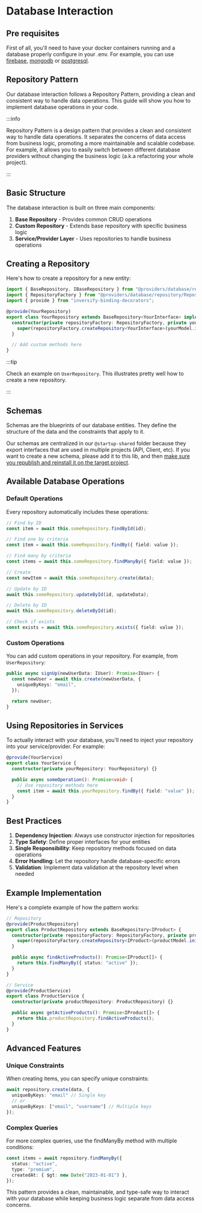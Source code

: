 # Database Interaction

## Pre requisites

First of all, you'll need to have your docker containers running and a database properly configure in your .env. For example, you can use [firebase](../databases/available-databases/firebase.md), [mongodb](../databases/available-databases/robo3t.md) or [postgresql](../databases/available-databases/postgreSQL.md).

## Repository Pattern

Our database interaction follows a Repository Pattern, providing a clean and consistent way to handle data operations. This guide will show you how to implement database operations in your code.

:::info

Repository Pattern is a design pattern that provides a clean and consistent way to handle data operations. It separates the concerns of data access from business logic, promoting a more maintainable and scalable codebase. For example, it allows you to easily switch between different database providers without changing the business logic (a.k.a refactoring your whole project).

:::

## Basic Structure

The database interaction is built on three main components:

1. **Base Repository** - Provides common CRUD operations
2. **Custom Repository** - Extends base repository with specific business logic
3. **Service/Provider Layer** - Uses repositories to handle business operations

## Creating a Repository

Here's how to create a repository for a new entity:

```typescript
import { BaseRepository, IBaseRepository } from "@providers/database/repository/BaseRepository";
import { RepositoryFactory } from "@providers/database/repository/RepositoryFactory";
import { provide } from "inversify-binding-decorators";

@provide(YourRepository)
export class YourRepository extends BaseRepository<YourInterface> implements IBaseRepository<YourInterface> {
  constructor(private repositoryFactory: RepositoryFactory, private yourModel: YourModel) {
    super(repositoryFactory.createRepository<YourInterface>(yourModel.initializeData(yourSchema), yourSchema));
  }

  // Add custom methods here
}
```

:::tip

Check an example on `UserRepository`. This illustrates pretty well how to create a new repository.

:::

## Schemas

Schemas are the blueprints of our database entities. They define the structure of the data and the constraints that apply to it.

Our schemas are centralized in our `@startup-shared` folder because they export interfaces that are used in multiple projects (API, Client, etc). If you want to create a new schema, please add it to this lib, and then [make sure you republish and reinstall it on the target project](../../shared/getting-started.md).

## Available Database Operations

### Default Operations

Every repository automatically includes these operations:

```typescript
// Find by ID
const item = await this.someRepository.findById(id);

// Find one by criteria
const item = await this.someRepository.findBy({ field: value });

// Find many by criteria
const items = await this.someRepository.findManyBy({ field: value });

// Create
const newItem = await this.someRepository.create(data);

// Update by ID
await this.someRepository.updateById(id, updateData);

// Delete by ID
await this.someRepository.deleteById(id);

// Check if exists
const exists = await this.someRepository.exists({ field: value });
```

### Custom Operations

You can add custom operations in your repository. For example, from `UserRepository`:

```typescript
public async signUp(newUserData: IUser): Promise<IUser> {
  const newUser = await this.create(newUserData, {
    uniqueByKeys: "email",
  });

  return newUser;
}
```

## Using Repositories in Services

To actually interact with your database, you'll need to inject your repository into your service/provider. For example:

```typescript
@provide(YourService)
export class YourService {
  constructor(private yourRepository: YourRepository) {}

  public async someOperation(): Promise<void> {
    // Use repository methods here
    const item = await this.yourRepository.findBy({ field: "value" });
  }
}
```

## Best Practices

1. **Dependency Injection**: Always use constructor injection for repositories
2. **Type Safety**: Define proper interfaces for your entities
3. **Single Responsibility**: Keep repository methods focused on data operations
4. **Error Handling**: Let the repository handle database-specific errors
5. **Validation**: Implement data validation at the repository level when needed

## Example Implementation

Here's a complete example of how the pattern works:

```typescript
// Repository
@provide(ProductRepository)
export class ProductRepository extends BaseRepository<IProduct> {
  constructor(private repositoryFactory: RepositoryFactory, private productModel: ProductModel) {
    super(repositoryFactory.createRepository<IProduct>(productModel.initializeData(productSchema), productSchema));
  }

  public async findActiveProducts(): Promise<IProduct[]> {
    return this.findManyBy({ status: "active" });
  }
}

// Service
@provide(ProductService)
export class ProductService {
  constructor(private productRepository: ProductRepository) {}

  public async getActiveProducts(): Promise<IProduct[]> {
    return this.productRepository.findActiveProducts();
  }
}
```

## Advanced Features

### Unique Constraints

When creating items, you can specify unique constraints:

```typescript
await repository.create(data, {
  uniqueByKeys: "email" // Single key
  // or
  uniqueByKeys: ["email", "username"] // Multiple keys
});
```

### Complex Queries

For more complex queries, use the findManyBy method with multiple conditions:

```typescript
const items = await repository.findManyBy({
  status: "active",
  type: "premium",
  createdAt: { $gt: new Date("2023-01-01") },
});
```

This pattern provides a clean, maintainable, and type-safe way to interact with your database while keeping business logic separate from data access concerns.
